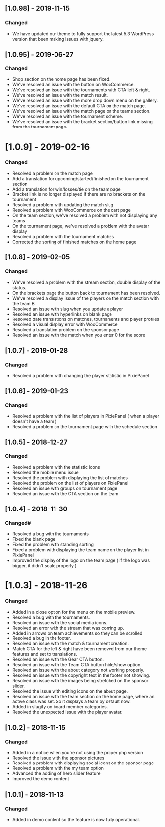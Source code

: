 ## [1.0.98] - 2019-11-15

### Changed
- We have updated our theme to fully support the latest 5.3 WordPress version that been making issues with jquery.

## [1.0.95] - 2019-06-27

### Changed
- Shop section on the home page has been fixed.
- We've resolved an issue with the button on WooCommerce.
- We've resolved an issue with the tournaments with CTA left & right.
- We've resolved an issue with the match result.
- We've resolved an issue with the more drop down menu on the gallery.
- We've resolved an issue with the default CTA on the match page.
- We've resolved an issue with the match page on the teams section.
- We've resolved an issue with the tournament scheme.
- We've resolved an issue with the bracket section/button link missing from the tournament page.

# [1.0.9] - 2019-02-16

### Changed
- Resolved a problem on the match page
- Add a translation for upcoming/started/finished on the tournament section
- Add a translation for win/losses/tie on the team page
- Bracket link is no longer displayed if there are no brackets on the tournament
- Resolved a problem with updating the match slug
- Resolved a problem with WooCommerce on the cart page
- On the team section, we've resolved a problem with not displaying any teams
- On the tournament page, we've resolved a problem with the avatar display
- Resolved a problem with the tournament matches
- Corrected the sorting of finished matches on the home page

## [1.0.8] - 2019-02-05

### Changed
- We've resolved a problem with the stream section, double display of the status.
- On the brackets page the button back to tournament has been resolved.
- We've resolved a display issue of the players on the match section with the team B
- Resolved an issue with slug when you update a player
- Resolved an issue with hyperlinks on blank page
- Resolved date translations on matches, tournaments and player profiles
- Resolved a visual display error with WooCommerce
- Resolved a translation problem on the sponsor page
- Resolved an issue with the match when you enter 0 for the score

## [1.0.7] - 2019-01-28

### Changed
- Resolved a problem with changing the player statistic in PixiePanel

## [1.0.6] - 2019-01-23

### Changed
- Resolved a problem with the list of players in PixiePanel ( when a player doesn't have a team )
- Resolved a problem on the tournament page with the schedule section

## [1.0.5] - 2018-12-27

### Changed
- Resolved a problem with the statistic icons
- Resolved the mobile menu issue
- Resolved the problem with displaying the list of matches
- Resolved the problem on the list of players on PixiePanel
- Resolved an issue with groups on tournament page
- Resolved an issue with the CTA section on the team

## [1.0.4] - 2018-11-30

### Changed#
- Resolved a bug with the tournaments
- Fixed the blank page
- Fixed the problem with standing sorting
- Fixed a problem with displaying the team name on the player list in PixiePanel
- Improved the display of the logo on the team page ( if the logo was bigger, it didn't scale properly )

# [1.0.3] - 2018-11-26

### Changed
- Added in a close option for the menu on the mobile preview.
- Resolved a bug with the tournaments.
- Resolved an issue with the social media icons.
- Resolved an error with the stream that was coming up.
- Added in arrows on team achievements so they can be scrolled
- Resolved a bug in the footer.
- Resolved an issue with the match & tournament creation.
- Match CTA for the left & right have been removed from our theme features and set to translations.
- Resolved an issue with the Gear CTA button.
- Resolved an issue with the Team CTA button hide/show option.
- Resolved an issue with the about category not working properly.
- Resolved an issue with the copyright text in the footer not showing.
- Resolved an issue with the images being stretched on the sponsor slider.
- Resolved the issue with editing icons on the about page.
- Resolved an issue with the team section on the home page, where an active class was set. So it displays a team by default now.
- Added in slugify on board member categories.
- Resolved the unexpected issue with the player avatar.

## [1.0.2] - 2018-11-15

### Changed
- Added in a notice when you're not using the proper php version
- Resolved the issue with the sponsor pictures
- Resolved a problem with displaying social icons on the sponsor page
- Resolved a problem with the my team option
- Advanced the adding of hero slider feature
- Improved the demo content

## [1.0.1] - 2018-11-13

### Changed
- Added in demo content so the feature is now fully operational.

